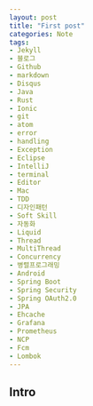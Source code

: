 ```yaml
---
layout: post
title: "First post"
categories: Note
tags:
- Jekyll
- 블로그
- Github
- markdown
- Disqus
- Java
- Rust
- Ionic
- git
- atom
- error
- handling
- Exception
- Eclipse
- IntelliJ
- terminal
- Editor
- Mac
- TDD
- 디자인패턴
- Soft Skill
- 자동화
- Liquid
- Thread
- MultiThread
- Concurrency
- 병렬프로그래밍
- Android
- Spring Boot
- Spring Security
- Spring OAuth2.0
- JPA
- Ehcache
- Grafana
- Prometheus
- NCP
- Fcm
- Lombok
---
```


## Intro

